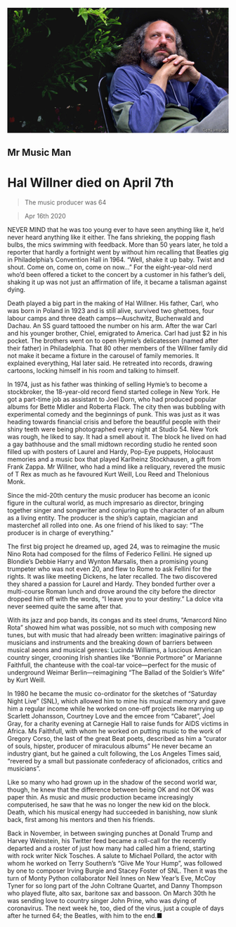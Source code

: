![](./images/20200418_OBP001_0.jpg)

## Mr Music Man

# Hal Willner died on April 7th

> The music producer was 64

> Apr 16th 2020

NEVER MIND that he was too young ever to have seen anything like it, he’d never heard anything like it either. The fans shrieking, the popping flash bulbs, the mics swimming with feedback. More than 50 years later, he told a reporter that hardly a fortnight went by without him recalling that Beatles gig in Philadelphia’s Convention Hall in 1964. “Well, shake it up baby. Twist and shout. Come on, come on, come on now...” For the eight-year-old nerd who’d been offered a ticket to the concert by a customer in his father’s deli, shaking it up was not just an affirmation of life, it became a talisman against dying.

Death played a big part in the making of Hal Willner. His father, Carl, who was born in Poland in 1923 and is still alive, survived two ghettoes, four labour camps and three death camps—Auschwitz, Buchenwald and Dachau. An SS guard tattooed the number on his arm. After the war Carl and his younger brother, Chiel, emigrated to America. Carl had just $2 in his pocket. The brothers went on to open Hymie’s delicatessen (named after their father) in Philadelphia. That 80 other members of the Willner family did not make it became a fixture in the carousel of family memories. It explained everything, Hal later said. He retreated into records, drawing cartoons, locking himself in his room and talking to himself.

In 1974, just as his father was thinking of selling Hymie’s to become a stockbroker, the 18-year-old record fiend started college in New York. He got a part-time job as assistant to Joel Dorn, who had produced popular albums for Bette Midler and Roberta Flack. The city then was bubbling with experimental comedy and the beginnings of punk. This was just as it was heading towards financial crisis and before the beautiful people with their shiny teeth were being photographed every night at Studio 54. New York was rough, he liked to say. It had a smell about it. The block he lived on had a gay bathhouse and the small midtown recording studio he rented soon filled up with posters of Laurel and Hardy, Pop-Eye puppets, Holocaust memories and a music box that played Karlheinz Stockhausen, a gift from Frank Zappa. Mr Willner, who had a mind like a reliquary, revered the music of T Rex as much as he favoured Kurt Weill, Lou Reed and Thelonious Monk.

Since the mid-20th century the music producer has become an iconic figure in the cultural world, as much impresario as director, bringing together singer and songwriter and conjuring up the character of an album as a living entity. The producer is the ship’s captain, magician and masterchef all rolled into one. As one friend of his liked to say: “The producer is in charge of everything.”

The first big project he dreamed up, aged 24, was to reimagine the music Nino Rota had composed for the films of Federico Fellini. He signed up Blondie’s Debbie Harry and Wynton Marsalis, then a promising young trumpeter who was not even 20, and flew to Rome to ask Fellini for the rights. It was like meeting Dickens, he later recalled. The two discovered they shared a passion for Laurel and Hardy. They bonded further over a multi-course Roman lunch and drove around the city before the director dropped him off with the words, “I leave you to your destiny.” La dolce vita never seemed quite the same after that.

With its jazz and pop bands, its congas and its steel drums, “Amarcord Nino Rota” showed him what was possible, not so much with composing new tunes, but with music that had already been written: imaginative pairings of musicians and instruments and the breaking down of barriers between musical aeons and musical genres: Lucinda Williams, a luscious American country singer, crooning Irish shanties like “Bonnie Portmore” or Marianne Faithfull, the chanteuse with the coal-tar voice—perfect for the music of underground Weimar Berlin—reimagining “The Ballad of the Soldier’s Wife” by Kurt Weill.

In 1980 he became the music co-ordinator for the sketches of “Saturday Night Live” (SNL), which allowed him to mine his musical memory and gave him a regular income while he worked on one-off projects like marrying up Scarlett Johansson, Courtney Love and the emcee from “Cabaret”, Joel Gray, for a charity evening at Carnegie Hall to raise funds for AIDS victims in Africa. Ms Faithfull, with whom he worked on putting music to the work of Gregory Corso, the last of the great Beat poets, described as him a “curator of souls, hipster, producer of miraculous albums” He never became an industry giant, but he gained a cult following, the Los Angeles Times said, “revered by a small but passionate confederacy of aficionados, critics and musicians”.

Like so many who had grown up in the shadow of the second world war, though, he knew that the difference between being OK and not OK was paper thin. As music and music production became increasingly computerised, he saw that he was no longer the new kid on the block. Death, which his musical energy had succeeded in banishing, now slunk back, first among his mentors and then his friends.

Back in November, in between swinging punches at Donald Trump and Harvey Weinstein, his Twitter feed became a roll-call for the recently departed and a roster of just how many had called him a friend, starting with rock writer Nick Tosches. A salute to Michael Pollard, the actor with whom he worked on Terry Southern’s “Give Me Your Hump”, was followed by one to composer Irving Burgie and Stacey Foster of SNL. Then it was the turn of Monty Python collaborator Neil Innes on New Year’s Eve, McCoy Tyner for so long part of the John Coltrane Quartet, and Danny Thompson who played flute, alto sax, baritone sax and bassoon. On March 30th he was sending love to country singer John Prine, who was dying of coronavirus. The next week he, too, died of the virus, just a couple of days after he turned 64; the Beatles, with him to the end.■